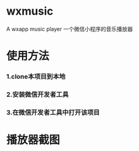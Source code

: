 # wxmusic
A wxapp music player 一个微信小程序的音乐播放器

# 使用方法

### 1.clone本项目到本地 ###
### 2.安装微信开发者工具 ###
### 3.在微信开发者工具中打开该项目 ###

# 播放器截图
